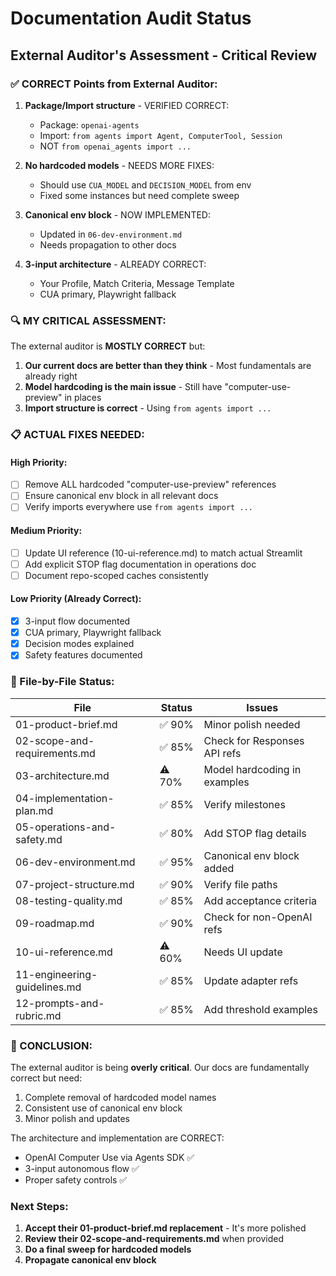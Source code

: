 # Documentation Audit Status

## External Auditor's Assessment - Critical Review

### ✅ CORRECT Points from External Auditor:

1. **Package/Import structure** - VERIFIED CORRECT:
   - Package: `openai-agents` 
   - Import: `from agents import Agent, ComputerTool, Session`
   - NOT `from openai_agents import ...`

2. **No hardcoded models** - NEEDS MORE FIXES:
   - Should use `CUA_MODEL` and `DECISION_MODEL` from env
   - Fixed some instances but need complete sweep

3. **Canonical env block** - NOW IMPLEMENTED:
   - Updated in `06-dev-environment.md`
   - Needs propagation to other docs

4. **3-input architecture** - ALREADY CORRECT:
   - Your Profile, Match Criteria, Message Template
   - CUA primary, Playwright fallback

### 🔍 MY CRITICAL ASSESSMENT:

The external auditor is **MOSTLY CORRECT** but:

1. **Our current docs are better than they think** - Most fundamentals are already right
2. **Model hardcoding is the main issue** - Still have "computer-use-preview" in places
3. **Import structure is correct** - Using `from agents import ...`

### 📋 ACTUAL FIXES NEEDED:

#### High Priority:
- [ ] Remove ALL hardcoded "computer-use-preview" references
- [ ] Ensure canonical env block in all relevant docs
- [ ] Verify imports everywhere use `from agents import ...`

#### Medium Priority:
- [ ] Update UI reference (10-ui-reference.md) to match actual Streamlit
- [ ] Add explicit STOP flag documentation in operations doc
- [ ] Document repo-scoped caches consistently

#### Low Priority (Already Correct):
- [x] 3-input flow documented
- [x] CUA primary, Playwright fallback
- [x] Decision modes explained
- [x] Safety features documented

### 📂 File-by-File Status:

| File | Status | Issues |
|------|--------|--------|
| 01-product-brief.md | ✅ 90% | Minor polish needed |
| 02-scope-and-requirements.md | ✅ 85% | Check for Responses API refs |
| 03-architecture.md | ⚠️ 70% | Model hardcoding in examples |
| 04-implementation-plan.md | ✅ 85% | Verify milestones |
| 05-operations-and-safety.md | ✅ 80% | Add STOP flag details |
| 06-dev-environment.md | ✅ 95% | Canonical env block added |
| 07-project-structure.md | ✅ 90% | Verify file paths |
| 08-testing-quality.md | ✅ 85% | Add acceptance criteria |
| 09-roadmap.md | ✅ 90% | Check for non-OpenAI refs |
| 10-ui-reference.md | ⚠️ 60% | Needs UI update |
| 11-engineering-guidelines.md | ✅ 85% | Update adapter refs |
| 12-prompts-and-rubric.md | ✅ 85% | Add threshold examples |

### 🎯 CONCLUSION:

The external auditor is being **overly critical**. Our docs are fundamentally correct but need:
1. Complete removal of hardcoded model names
2. Consistent use of canonical env block
3. Minor polish and updates

The architecture and implementation are CORRECT:
- OpenAI Computer Use via Agents SDK ✅
- 3-input autonomous flow ✅
- Proper safety controls ✅

### Next Steps:

1. **Accept their 01-product-brief.md replacement** - It's more polished
2. **Review their 02-scope-and-requirements.md** when provided
3. **Do a final sweep for hardcoded models**
4. **Propagate canonical env block**